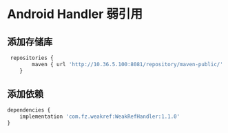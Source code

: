 # Android Handler 弱引用

## 添加存储库

```py
 repositories {
        maven { url 'http://10.36.5.100:8081/repository/maven-public/' }
    }
```

## 添加依赖

```py
dependencies {
    implementation 'com.fz.weakref:WeakRefHandler:1.1.0'
}
```



